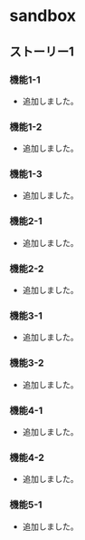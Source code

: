 # sandbox

## ストーリー1
### 機能1-1
* 追加しました。

### 機能1-2
* 追加しました。

### 機能1-3
* 追加しました。

### 機能2-1
* 追加しました。

### 機能2-2
* 追加しました。

### 機能3-1
* 追加しました。

### 機能3-2
* 追加しました。

### 機能4-1
* 追加しました。

### 機能4-2
* 追加しました。

### 機能5-1
* 追加しました。
